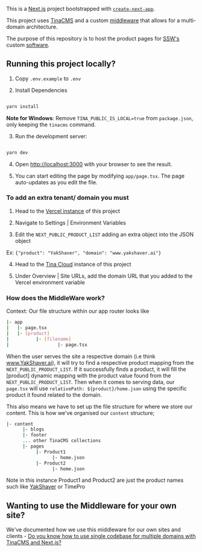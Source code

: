 This is a [Next.js](https://nextjs.org) project bootstrapped with [`create-next-app`](https://nextjs.org/docs/app/api-reference/cli/create-next-app).

This project uses [TinaCMS](https://tina.io) and a custom [middleware](https://github.com/SSWConsulting/SSW.Products/blob/main/middleware.ts) that allows for a multi-domain architecture. 

The purpose of this repository is to host the product pages for [SSW's](https://www.ssw.com.au) custom [software](https://www.ssw.com.au/products).

## Running this project locally?

1. Copy `.env.example` to `.env`

2. Install Dependencies 

```bash

yarn install

```

**Note for Windows**: Remove `TINA_PUBLIC_IS_LOCAL=true` from `package.json`, only keeping the `tinacms` command.

3. Run the development server:

```bash

yarn dev

```

4. Open [http://localhost:3000](http://localhost:3000) with your browser to see the result.

5. You can start editing the page by modifying `app/page.tsx`. The page auto-updates as you edit the file.

### To add an extra tenant/ domain you must

1. Head to the [Vercel instance](https://vercel.com/tinacms/ssw-products/settings/environment-variables) of this project

2. Navigate to Settings | Environment Variables

3. Edit the `NEXT_PUBLIC_PRODUCT_LIST` adding an extra object into the JSON object 

Ex:
    `{"product": "YakShaver", "domain": "www.yakshaver.ai"}`

4. Head to the [Tina Cloud](https://app.tina.io/projects/fe0389d9-41bc-42e5-872d-ef8b293b8d0b/overview) instance of this project 

5. Under Overview | Site URLs, add the domain URL that you added to the Vercel environment variable

### How does the MiddleWare work? 

Context: Our file structure within our app router looks like 

```bash
|- app
|   |- page.tsx
|   |- [product]
|          |- [filename]
|                  |- page.tsx
```

When the user serves the site a respective domain (i.e think www.YakShaver.ai), it will try to find a respective product mapping from the `NEXT_PUBLIC_PRODUCT_LIST`. If it successfully finds a product, it will fill the [product] dynamic mapping with the product value found from the `NEXT_PUBLIC_PRODUCT_LIST`. Then when it comes to serving data, our `page.tsx`
will use `relativePath: ${product}/home.json` using the specific product it found related to the domain. 

This also means we have to set up the file structure for where we store our content. This is how we've organised our `content` structure;

```bash
|- content
      |- blogs
      |- footer
      ... other TinaCMS collections
      |- pages
           |- Product1
                 |- home.json
           |- Product2
                 |- home.json
```

Note in this instance Product1 and Product2 are just the product names such like [YakShaver](www.YakShaver.ai) or TimePro

## Wanting to use the Middleware for your own site? 

We've documented how we use this middleware for our own sites and clients - [Do you know how to use single codebase for multiple domains with TinaCMS and Next.js?](https://www.ssw.com.au/rules/single-codebase-for-multiple-domains-with-tinacm-nextjs/)

